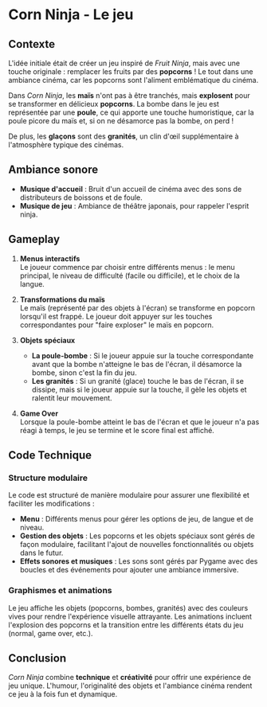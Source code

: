 # Corn Ninja - Le jeu

## Contexte
L'idée initiale était de créer un jeu inspiré de *Fruit Ninja*, mais avec une touche originale : remplacer les fruits par des **popcorns** ! Le tout dans une ambiance cinéma, car les popcorns sont l'aliment emblématique du cinéma. 

Dans *Corn Ninja*, les **maïs** n'ont pas à être tranchés, mais **explosent** pour se transformer en délicieux **popcorns**. La bombe dans le jeu est représentée par une **poule**, ce qui apporte une touche humoristique, car la poule picore du maïs et, si on ne désamorce pas la bombe, on perd ! 

De plus, les **glaçons** sont des **granités**, un clin d'œil supplémentaire à l'atmosphère typique des cinémas.

## Ambiance sonore
- **Musique d'accueil** : Bruit d'un accueil de cinéma avec des sons de distributeurs de boissons et de foule.
- **Musique de jeu** : Ambiance de théâtre japonais, pour rappeler l'esprit ninja.

## Gameplay

1. **Menus interactifs**  
   Le joueur commence par choisir entre différents menus : le menu principal, le niveau de difficulté (facile ou difficile), et le choix de la langue.

2. **Transformations du maïs**  
   Le maïs (représenté par des objets à l'écran) se transforme en popcorn lorsqu'il est frappé. Le joueur doit appuyer sur les touches correspondantes pour "faire exploser" le maïs en popcorn.

3. **Objets spéciaux**  
   - **La poule-bombe** : Si le joueur appuie sur la touche correspondante avant que la bombe n'atteigne le bas de l'écran, il désamorce la bombe, sinon c'est la fin du jeu.
   - **Les granités** : Si un granité (glace) touche le bas de l'écran, il se dissipe, mais si le joueur appuie sur la touche, il gèle les objets et ralentit leur mouvement.

4. **Game Over**  
   Lorsque la poule-bombe atteint le bas de l'écran et que le joueur n'a pas réagi à temps, le jeu se termine et le score final est affiché.

## Code Technique

### Structure modulaire
Le code est structuré de manière modulaire pour assurer une flexibilité et faciliter les modifications :
- **Menu** : Différents menus pour gérer les options de jeu, de langue et de niveau.
- **Gestion des objets** : Les popcorns et les objets spéciaux sont gérés de façon modulaire, facilitant l'ajout de nouvelles fonctionnalités ou objets dans le futur.
- **Effets sonores et musiques** : Les sons sont gérés par Pygame avec des boucles et des événements pour ajouter une ambiance immersive.

### Graphismes et animations
Le jeu affiche les objets (popcorns, bombes, granités) avec des couleurs vives pour rendre l'expérience visuelle attrayante. Les animations incluent l'explosion des popcorns et la transition entre les différents états du jeu (normal, game over, etc.).

## Conclusion
*Corn Ninja* combine **technique** et **créativité** pour offrir une expérience de jeu unique. L'humour, l'originalité des objets et l'ambiance cinéma rendent ce jeu à la fois fun et dynamique.
